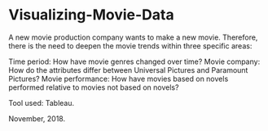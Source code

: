 # Visualizing-Movie-Data

A new movie production company wants to make a new movie. Therefore, there is the need to deepen the movie trends within three specific areas:

Time period: How have movie genres changed over time?
Movie company: How do the attributes differ between Universal Pictures and Paramount Pictures?
Movie performance:  How have movies based on novels performed relative to movies not based on novels?

Tool used: Tableau.

November, 2018.
